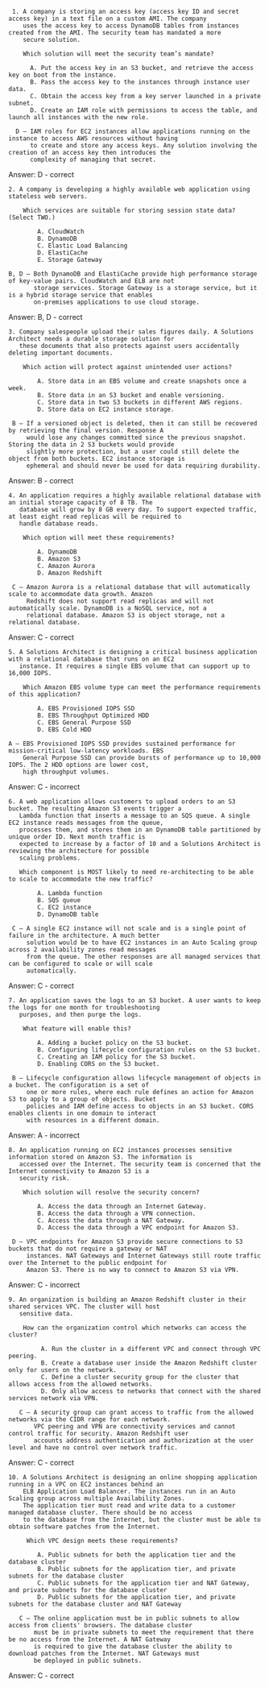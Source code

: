      1. A company is storing an access key (access key ID and secret access key) in a text file on a custom AMI. The company 
        uses the access key to access DynamoDB tables from instances created from the AMI. The security team has mandated a more 
        secure solution.

        Which solution will meet the security team’s mandate?

          A. Put the access key in an S3 bucket, and retrieve the access key on boot from the instance.
          B. Pass the access key to the instances through instance user data.
          C. Obtain the access key from a key server launched in a private subnet.
          D. Create an IAM role with permissions to access the table, and launch all instances with the new role.
          
      D – IAM roles for EC2 instances allow applications running on the instance to access AWS resources without having 
          to create and store any access keys. Any solution involving the creation of an access key then introduces the 
          complexity of managing that secret.
    
Answer: D  - correct

    2. A company is developing a highly available web application using stateless web servers. 

        Which services are suitable for storing session state data? (Select TWO.)

            A. CloudWatch
            B. DynamoDB
            C. Elastic Load Balancing
            D. ElastiCache
            E. Storage Gateway
            
    B, D – Both DynamoDB and ElastiCache provide high performance storage of key-value pairs. CloudWatch and ELB are not 
           storage services. Storage Gateway is a storage service, but it is a hybrid storage service that enables 
           on-premises applications to use cloud storage.
           
Answer: B, D - correct

    3. Company salespeople upload their sales figures daily. A Solutions Architect needs a durable storage solution for 
       these documents that also protects against users accidentally deleting important documents.

        Which action will protect against unintended user actions?

            A. Store data in an EBS volume and create snapshots once a week.
            B. Store data in an S3 bucket and enable versioning.
            C. Store data in two S3 buckets in different AWS regions.
            D. Store data on EC2 instance storage.
            
     B – If a versioned object is deleted, then it can still be recovered by retrieving the final version. Response A 
         would lose any changes committed since the previous snapshot. Storing the data in 2 S3 buckets would provide 
         slightly more protection, but a user could still delete the object from both buckets. EC2 instance storage is 
         ephemeral and should never be used for data requiring durability.
    
Answer: B - correct

    4. An application requires a highly available relational database with an initial storage capacity of 8 TB. The 
       database will grow by 8 GB every day. To support expected traffic, at least eight read replicas will be required to 
       handle database reads.

        Which option will meet these requirements?
    
            A. DynamoDB
            B. Amazon S3
            C. Amazon Aurora
            D. Amazon Redshift
            
     C – Amazon Aurora is a relational database that will automatically scale to accommodate data growth. Amazon 
         Redshift does not support read replicas and will not automatically scale. DynamoDB is a NoSQL service, not a 
         relational database. Amazon S3 is object storage, not a relational database.
                           
Answer: C - correct
 
    5. A Solutions Architect is designing a critical business application with a relational database that runs on an EC2 
       instance. It requires a single EBS volume that can support up to 16,000 IOPS.

        Which Amazon EBS volume type can meet the performance requirements of this application?

            A. EBS Provisioned IOPS SSD
            B. EBS Throughput Optimized HDD
            C. EBS General Purpose SSD
            D. EBS Cold HDD
            
    A – EBS Provisioned IOPS SSD provides sustained performance for mission-critical low-latency workloads. EBS 
        General Purpose SSD can provide bursts of performance up to 10,000 IOPS. The 2 HDD options are lower cost, 
        high throughput volumes.
    
Answer: C - incorrect 

    6. A web application allows customers to upload orders to an S3 bucket. The resulting Amazon S3 events trigger a 
       Lambda function that inserts a message to an SQS queue. A single EC2 instance reads messages from the queue, 
       processes them, and stores them in an DynamoDB table partitioned by unique order ID. Next month traffic is 
       expected to increase by a factor of 10 and a Solutions Architect is reviewing the architecture for possible 
       scaling problems.

       Which component is MOST likely to need re-architecting to be able to scale to accommodate the new traffic?

            A. Lambda function
            B. SQS queue
            C. EC2 instance
            D. DynamoDB table
            
     C – A single EC2 instance will not scale and is a single point of failure in the architecture. A much better 
         solution would be to have EC2 instances in an Auto Scaling group across 2 availability zones read messages 
         from the queue. The other responses are all managed services that can be configured to scale or will scale 
         automatically.
    
Answer: C - correct

    7. An application saves the logs to an S3 bucket. A user wants to keep the logs for one month for troubleshooting 
       purposes, and then purge the logs.

        What feature will enable this?

            A. Adding a bucket policy on the S3 bucket.
            B. Configuring lifecycle configuration rules on the S3 bucket.
            C. Creating an IAM policy for the S3 bucket.
            D. Enabling CORS on the S3 bucket.
            
     B – Lifecycle configuration allows lifecycle management of objects in a bucket. The configuration is a set of 
         one or more rules, where each rule defines an action for Amazon S3 to apply to a group of objects. Bucket 
         policies and IAM define access to objects in an S3 bucket. CORS enables clients in one domain to interact 
         with resources in a different domain.

Answer: A - incorrect

    8. An application running on EC2 instances processes sensitive information stored on Amazon S3. The information is 
       accessed over the Internet. The security team is concerned that the Internet connectivity to Amazon S3 is a 
       security risk.

        Which solution will resolve the security concern?
   
            A. Access the data through an Internet Gateway.
            B. Access the data through a VPN connection.
            C. Access the data through a NAT Gateway.
            D. Access the data through a VPC endpoint for Amazon S3.
            
     D – VPC endpoints for Amazon S3 provide secure connections to S3 buckets that do not require a gateway or NAT 
         instances. NAT Gateways and Internet Gateways still route traffic over the Internet to the public endpoint for 
         Amazon S3. There is no way to connect to Amazon S3 via VPN.
    
Answer: C - incorrect

    9. An organization is building an Amazon Redshift cluster in their shared services VPC. The cluster will host 
       sensitive data.

        How can the organization control which networks can access the cluster?

             A. Run the cluster in a different VPC and connect through VPC peering.
             B. Create a database user inside the Amazon Redshift cluster only for users on the network.
             C. Define a cluster security group for the cluster that allows access from the allowed networks.
             D. Only allow access to networks that connect with the shared services network via VPN.
             
       C – A security group can grant access to traffic from the allowed networks via the CIDR range for each network. 
           VPC peering and VPN are connectivity services and cannot control traffic for security. Amazon Redshift user 
           accounts address authentication and authorization at the user level and have no control over network traffic.

Answer: C - correct

    10. A Solutions Architect is designing an online shopping application running in a VPC on EC2 instances behind an 
        ELB Application Load Balancer. The instances run in an Auto Scaling group across multiple Availability Zones. 
        The application tier must read and write data to a customer managed database cluster. There should be no access 
        to the database from the Internet, but the cluster must be able to obtain software patches from the Internet.

         Which VPC design meets these requirements?
    
            A. Public subnets for both the application tier and the database cluster
            B. Public subnets for the application tier, and private subnets for the database cluster
            C. Public subnets for the application tier and NAT Gateway, and private subnets for the database cluster
            D. Public subnets for the application tier, and private subnets for the database cluster and NAT Gateway
           
       C – The online application must be in public subnets to allow access from clients' browsers. The database cluster 
           must be in private subnets to meet the requirement that there be no access from the Internet. A NAT Gateway 
           is required to give the database cluster the ability to download patches from the Internet. NAT Gateways must 
           be deployed in public subnets.

Answer: C - correct